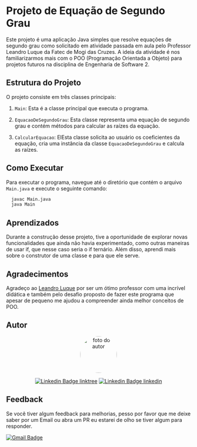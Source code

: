# Projeto de Equação de Segundo Grau

Este projeto é uma aplicação Java simples que resolve equações de segundo grau como solicitado em atividade passada em aula pelo Professor Leandro Luque da Fatec de Mogi das Cruzes.
A ideia da atividade é nos familiarizarmos mais com o POO (Programação Orientada a Objeto) para projetos futuros na disciplina de Engenharia de Software 2.

## Estrutura do Projeto

O projeto consiste em três classes principais:

1. `Main`: Esta é a classe principal que executa o programa.

2. `EquacaoDeSegundoGrau`: Esta classe representa uma equação de segundo grau e contém métodos para calcular as raízes da equação.

3. `CalcularEquacao`: ElEsta classe solicita ao usuário os coeficientes da equação, cria uma instância da classe `EquacaoDeSegundoGrau` e calcula as raízes.

## Como Executar

Para executar o programa, navegue até o diretório que contém o arquivo `Main.java` e execute o seguinte comando:
```bash
  javac Main.java
  java Main
```

## Aprendizados

Durante a construção desse projeto, tive a oportunidade de explorar novas funcionalidades que ainda não havia experimentado, como outras maneiras de usar if, que nesse caso seria o if ternário. Além disso, aprendi mais sobre o construtor de uma classe e para que ele serve.

## Agradecimentos

Agradeço ao <a href="https://github.com/leluque" target="_blank">Leandro Luque</a> por ser um ótimo professor com uma incrível didática e também pelo desafio proposto de fazer este programa que apesar de pequeno me ajudou a compreender ainda melhor conceitos de POO.

## Autor

<div align="center">
<a href="https://www.linkedin.com/in/leonardo-vin%C3%ADcius25/">
<img style="border-radius: 50%;" src="https://avatars.githubusercontent.com/u/100011077?v=4" width="100px;" alt="foto do autor"/>
 <br />

[![Linkedin Badge linktree](https://img.shields.io/badge/-Leonardo_Vinícius-blue?style=flat-square&logo=Linkedin&logoColor=white&link=https://www.linkedin.com/in/leonardo-vin%C3%ADcius25/)](https://www.linkedin.com/in/leonardo-vin%C3%ADcius25/)
[![Linkedin Badge linkedin](https://img.shields.io/badge/-Leonardo_Vinícius-39E09B?style=flat-square&logo=linktree&logoColor=white&link=https://linktr.ee/pokernol)](https://linktr.ee/pokernol)

</div>

## Feedback

Se você tiver algum feedback para melhorias, pesso por favor que me deixe saber por um Email ou abra um PR eu estarei de olho se tiver algum para responder.

[![Gmail Badge](https://img.shields.io/badge/-Lenardopoke25@gmail.com-c14438?style=flat-square&logo=Gmail&logoColor=white&link=mailto:leonardopoke25.com)](mailto:leonardopoke25.com)
